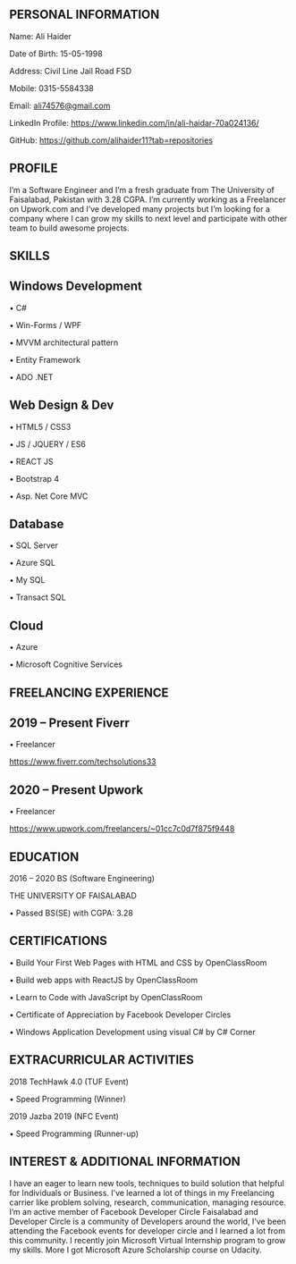 ## PERSONAL INFORMATION

Name:			Ali Haider

Date of Birth:		15-05-1998

Address:		Civil Line Jail Road FSD

Mobile:		0315-5584338

Email:			ali74576@gmail.com

LinkedIn Profile:	https://www.linkedin.com/in/ali-haidar-70a024136/

GitHub:		https://github.com/alihaider11?tab=repositories

## PROFILE

I’m a Software Engineer and I’m a fresh graduate from The University of Faisalabad, Pakistan with 3.28 CGPA. I’m currently working as a Freelancer on Upwork.com and I’ve developed many projects but I’m looking for a company where I can grow my skills to next level and participate with other team to build awesome projects.  

## SKILLS 

## Windows Development

•	C#

•	Win-Forms / WPF

• MVVM architectural pattern

• Entity Framework

• ADO .NET

## Web Design & Dev

•	HTML5 / CSS3

•	JS / JQUERY / ES6

•	REACT JS

•	Bootstrap 4

•	Asp. Net Core MVC

## Database

•	SQL Server

•	Azure SQL

•	My SQL

•	Transact SQL

## Cloud

•	Azure

•	Microsoft Cognitive Services 

## FREELANCING EXPERIENCE

## 2019 – Present 		 Fiverr

•	Freelancer

https://www.fiverr.com/techsolutions33

## 2020 – Present 		 Upwork

•	Freelancer

https://www.upwork.com/freelancers/~01cc7c0d7f875f9448

## EDUCATION 
 
 2016 – 2020 	   BS (Software Engineering)
 
 THE UNIVERSITY OF FAISALABAD

•	Passed BS(SE) with CGPA: 3.28

## CERTIFICATIONS

•	Build Your First Web Pages with HTML and CSS by OpenClassRoom

•	Build web apps with ReactJS by OpenClassRoom

•	Learn to Code with JavaScript by OpenClassRoom

•	Certificate of Appreciation by Facebook Developer Circles

•	Windows Application Development using visual C# by C# Corner

## EXTRACURRICULAR ACTIVITIES

2018 			 TechHawk 4.0 (TUF Event)

•	Speed Programming (Winner)

2019			 Jazba 2019 (NFC Event)

•	Speed Programming (Runner-up)

## INTEREST & ADDITIONAL INFORMATION
I have an eager to learn new tools, techniques to build solution that helpful for Individuals or Business. I’ve learned a lot of things in my Freelancing carrier like problem solving, research, communication, managing resource. 
I’m an active member of Facebook Developer Circle Faisalabad and Developer Circle is a community of Developers around the world, I’ve been attending the Facebook events for developer circle and I learned a lot from this community.
I recently join Microsoft Virtual Internship program to grow my skills.
More I got Microsoft Azure Scholarship course on Udacity.
